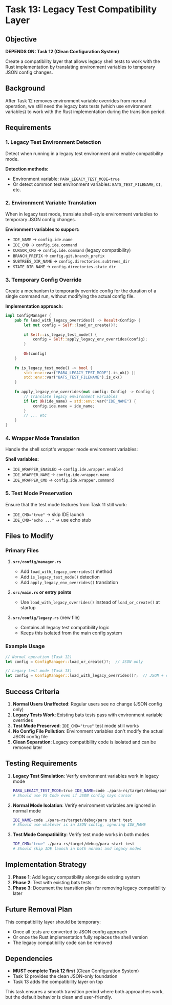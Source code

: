 # Task 13: Legacy Test Compatibility Layer

## Objective
**DEPENDS ON: Task 12 (Clean Configuration System)**

Create a compatibility layer that allows legacy shell tests to work with the Rust implementation by translating environment variables to temporary JSON config changes.

## Background
After Task 12 removes environment variable overrides from normal operation, we still need the legacy bats tests (which use environment variables) to work with the Rust implementation during the transition period.

## Requirements

### 1. Legacy Test Environment Detection
Detect when running in a legacy test environment and enable compatibility mode.

**Detection methods:**
- Environment variable: `PARA_LEGACY_TEST_MODE=true`
- Or detect common test environment variables: `BATS_TEST_FILENAME`, `CI`, etc.

### 2. Environment Variable Translation
When in legacy test mode, translate shell-style environment variables to temporary JSON config changes.

**Environment variables to support:**
- `IDE_NAME` → `config.ide.name`
- `IDE_CMD` → `config.ide.command` 
- `CURSOR_CMD` → `config.ide.command` (legacy compatibility)
- `BRANCH_PREFIX` → `config.git.branch_prefix`
- `SUBTREES_DIR_NAME` → `config.directories.subtrees_dir`
- `STATE_DIR_NAME` → `config.directories.state_dir`

### 3. Temporary Config Override
Create a mechanism to temporarily override config for the duration of a single command run, without modifying the actual config file.

**Implementation approach:**
```rust
impl ConfigManager {
    pub fn load_with_legacy_overrides() -> Result<Config> {
        let mut config = Self::load_or_create()?;
        
        if Self::is_legacy_test_mode() {
            config = Self::apply_legacy_env_overrides(config);
        }
        
        Ok(config)
    }
    
    fn is_legacy_test_mode() -> bool {
        std::env::var("PARA_LEGACY_TEST_MODE").is_ok() ||
        std::env::var("BATS_TEST_FILENAME").is_ok()
    }
    
    fn apply_legacy_env_overrides(mut config: Config) -> Config {
        // Translate legacy environment variables
        if let Ok(ide_name) = std::env::var("IDE_NAME") {
            config.ide.name = ide_name;
        }
        // ... etc
    }
}
```

### 4. Wrapper Mode Translation
Handle the shell script's wrapper mode environment variables:

**Shell variables:**
- `IDE_WRAPPER_ENABLED` → `config.ide.wrapper.enabled`
- `IDE_WRAPPER_NAME` → `config.ide.wrapper.name`
- `IDE_WRAPPER_CMD` → `config.ide.wrapper.command`

### 5. Test Mode Preservation
Ensure that the test mode features from Task 11 still work:
- `IDE_CMD="true"` → skip IDE launch
- `IDE_CMD="echo ..."` → use echo stub

## Files to Modify

### Primary Files
1. **`src/config/manager.rs`**
   - Add `load_with_legacy_overrides()` method
   - Add `is_legacy_test_mode()` detection
   - Add `apply_legacy_env_overrides()` translation

2. **`src/main.rs` or entry points**
   - Use `load_with_legacy_overrides()` instead of `load_or_create()` at startup

3. **`src/config/legacy.rs`** (new file)
   - Contains all legacy test compatibility logic
   - Keeps this isolated from the main config system

### Example Usage
```rust
// Normal operation (Task 12)
let config = ConfigManager::load_or_create()?;  // JSON only

// Legacy test mode (Task 13)
let config = ConfigManager::load_with_legacy_overrides()?;  // JSON + env overrides
```

## Success Criteria
1. **Normal Users Unaffected**: Regular users see no change (JSON config only)
2. **Legacy Tests Work**: Existing bats tests pass with environment variable overrides
3. **Test Mode Preserved**: `IDE_CMD="true"` test mode still works
4. **No Config File Pollution**: Environment variables don't modify the actual JSON config file
5. **Clean Separation**: Legacy compatibility code is isolated and can be removed later

## Testing Requirements
1. **Legacy Test Simulation**: Verify environment variables work in legacy mode
   ```bash
   PARA_LEGACY_TEST_MODE=true IDE_NAME=code ./para-rs/target/debug/para start test
   # Should use VS Code even if JSON config says cursor
   ```

2. **Normal Mode Isolation**: Verify environment variables are ignored in normal mode
   ```bash
   IDE_NAME=code ./para-rs/target/debug/para start test
   # Should use whatever is in JSON config, ignoring IDE_NAME
   ```

3. **Test Mode Compatibility**: Verify test mode works in both modes
   ```bash
   IDE_CMD="true" ./para-rs/target/debug/para start test
   # Should skip IDE launch in both normal and legacy modes
   ```

## Implementation Strategy
1. **Phase 1**: Add legacy compatibility alongside existing system
2. **Phase 2**: Test with existing bats tests
3. **Phase 3**: Document the transition plan for removing legacy compatibility later

## Future Removal Plan
This compatibility layer should be temporary:
- Once all tests are converted to JSON config approach
- Or once the Rust implementation fully replaces the shell version
- The legacy compatibility code can be removed

## Dependencies
- **MUST complete Task 12 first** (Clean Configuration System)
- Task 12 provides the clean JSON-only foundation
- Task 13 adds the compatibility layer on top

This task ensures a smooth transition period where both approaches work, but the default behavior is clean and user-friendly.